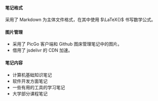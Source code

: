 #### 笔记格式

采用了 Markdown 为主体文件格式，在其中使用 $\LaTeX{}$ 书写数学公式。

#### 图片管理

- 采用了 PicGo 客户端和 Github 图床管理笔记中的图片。
- 借用了 jsdelivr 的 CDN 加速。

#### 笔记内容

- 计算机基础知识笔记
- 软件开发方面笔记
- 一些有用的工具的学习笔记
- 大学部分课程笔记



